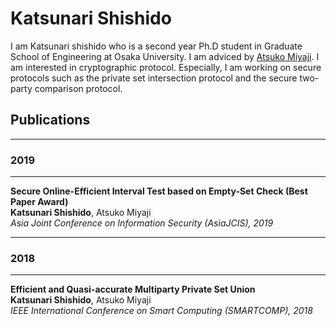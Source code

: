 # Katsunari Shishido

I am Katsunari shishido who is a second year Ph.D student in Graduate School of Engineering at Osaka University.
I am adviced by [Atsuko Miyaji](https://cy2sec.comm.eng.osaka-u.ac.jp/miyaji-lab/member/miyaji.html). I am interested in cryptographic protocol. Especially, I am working on secure protocols such as the private set intersection protocol and the secure two-party comparison protocol.

## Publications

---
### 2019
---

**Secure Online-Efficient Interval Test based on Empty-Set Check (Best Paper Award)**
<br>
**Katsunari Shishido**, Atsuko Miyaji
<br>
*Asia Joint Conference on Information Security (AsiaJCIS), 2019*

---
### 2018
---

**Efficient and Quasi-accurate Multiparty Private Set Union**
<br>
**Katsunari Shishido**, Atsuko Miyaji
<br>
*IEEE International Conference on Smart Computing (SMARTCOMP), 2018*
